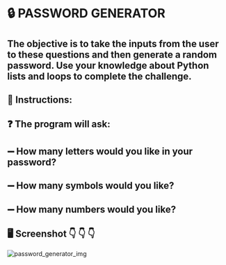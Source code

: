 # :lock: PASSWORD GENERATOR

## The objective is to take the inputs from the user to these questions and then generate a random password. Use your knowledge about Python lists and loops to complete the challenge.

## 📝 Instructions:

## :question: The program will ask:

## :heavy_minus_sign: How many letters would you like in your password?

## :heavy_minus_sign: How many symbols would you like?

## :heavy_minus_sign: How many numbers would you like?

## :desktop_computer: Screenshot 👇 👇 👇

![password_generator_img](https://user-images.githubusercontent.com/118696796/206564949-df769a17-770c-45dd-8412-48eb013c2ba0.png)
